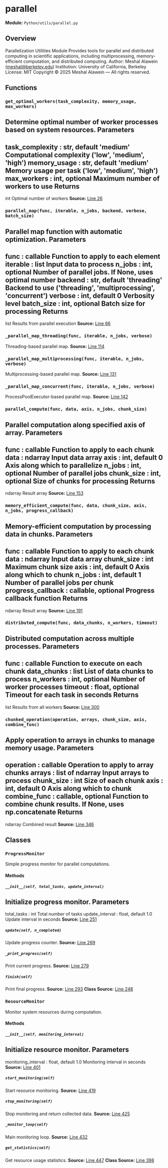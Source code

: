 # parallel
**Module:** `Python/utils/parallel.py`
## Overview
Parallelization Utilities Module
Provides tools for parallel and distributed computing in scientific applications,
including multiprocessing, memory-efficient computation, and distributed computing.
Author: Meshal Alawein (meshal@berkeley.edu)
Institution: University of California, Berkeley
License: MIT
Copyright © 2025 Meshal Alawein — All rights reserved.
## Functions
### `get_optimal_workers(task_complexity, memory_usage, max_workers)`
Determine optimal number of worker processes based on system resources.
Parameters
----------
task_complexity : str, default 'medium'
Computational complexity ('low', 'medium', 'high')
memory_usage : str, default 'medium'
Memory usage per task ('low', 'medium', 'high')
max_workers : int, optional
Maximum number of workers to use
Returns
-------
int
Optimal number of workers
**Source:** [Line 26](Python/utils/parallel.py#L26)
### `parallel_map(func, iterable, n_jobs, backend, verbose, batch_size)`
Parallel map function with automatic optimization.
Parameters
----------
func : callable
Function to apply to each element
iterable : list
Input data to process
n_jobs : int, optional
Number of parallel jobs. If None, uses optimal number
backend : str, default 'threading'
Backend to use ('threading', 'multiprocessing', 'concurrent')
verbose : int, default 0
Verbosity level
batch_size : int, optional
Batch size for processing
Returns
-------
list
Results from parallel execution
**Source:** [Line 66](Python/utils/parallel.py#L66)
### `_parallel_map_threading(func, iterable, n_jobs, verbose)`
Threading-based parallel map.
**Source:** [Line 114](Python/utils/parallel.py#L114)
### `_parallel_map_multiprocessing(func, iterable, n_jobs, verbose)`
Multiprocessing-based parallel map.
**Source:** [Line 131](Python/utils/parallel.py#L131)
### `_parallel_map_concurrent(func, iterable, n_jobs, verbose)`
ProcessPoolExecutor-based parallel map.
**Source:** [Line 142](Python/utils/parallel.py#L142)
### `parallel_compute(func, data, axis, n_jobs, chunk_size)`
Parallel computation along specified axis of array.
Parameters
----------
func : callable
Function to apply to each chunk
data : ndarray
Input data array
axis : int, default 0
Axis along which to parallelize
n_jobs : int, optional
Number of parallel jobs
chunk_size : int, optional
Size of chunks for processing
Returns
-------
ndarray
Result array
**Source:** [Line 153](Python/utils/parallel.py#L153)
### `memory_efficient_compute(func, data, chunk_size, axis, n_jobs, progress_callback)`
Memory-efficient computation by processing data in chunks.
Parameters
----------
func : callable
Function to apply to each chunk
data : ndarray
Input data array
chunk_size : int
Maximum chunk size
axis : int, default 0
Axis along which to chunk
n_jobs : int, default 1
Number of parallel jobs per chunk
progress_callback : callable, optional
Progress callback function
Returns
-------
ndarray
Result array
**Source:** [Line 191](Python/utils/parallel.py#L191)
### `distributed_compute(func, data_chunks, n_workers, timeout)`
Distributed computation across multiple processes.
Parameters
----------
func : callable
Function to execute on each chunk
data_chunks : list
List of data chunks to process
n_workers : int, optional
Number of worker processes
timeout : float, optional
Timeout for each task in seconds
Returns
-------
list
Results from all workers
**Source:** [Line 300](Python/utils/parallel.py#L300)
### `chunked_operation(operation, arrays, chunk_size, axis, combine_func)`
Apply operation to arrays in chunks to manage memory usage.
Parameters
----------
operation : callable
Operation to apply to array chunks
arrays : list of ndarray
Input arrays to process
chunk_size : int
Size of each chunk
axis : int, default 0
Axis along which to chunk
combine_func : callable, optional
Function to combine chunk results. If None, uses np.concatenate
Returns
-------
ndarray
Combined result
**Source:** [Line 346](Python/utils/parallel.py#L346)
## Classes
### `ProgressMonitor`
Simple progress monitor for parallel computations.
#### Methods
##### `__init__(self, total_tasks, update_interval)`
Initialize progress monitor.
Parameters
----------
total_tasks : int
Total number of tasks
update_interval : float, default 1.0
Update interval in seconds
**Source:** [Line 251](Python/utils/parallel.py#L251)
##### `update(self, n_completed)`
Update progress counter.
**Source:** [Line 269](Python/utils/parallel.py#L269)
##### `_print_progress(self)`
Print current progress.
**Source:** [Line 279](Python/utils/parallel.py#L279)
##### `finish(self)`
Print final progress.
**Source:** [Line 293](Python/utils/parallel.py#L293)
**Class Source:** [Line 248](Python/utils/parallel.py#L248)
### `ResourceMonitor`
Monitor system resources during computation.
#### Methods
##### `__init__(self, monitoring_interval)`
Initialize resource monitor.
Parameters
----------
monitoring_interval : float, default 1.0
Monitoring interval in seconds
**Source:** [Line 401](Python/utils/parallel.py#L401)
##### `start_monitoring(self)`
Start resource monitoring.
**Source:** [Line 419](Python/utils/parallel.py#L419)
##### `stop_monitoring(self)`
Stop monitoring and return collected data.
**Source:** [Line 425](Python/utils/parallel.py#L425)
##### `_monitor_loop(self)`
Main monitoring loop.
**Source:** [Line 432](Python/utils/parallel.py#L432)
##### `get_statistics(self)`
Get resource usage statistics.
**Source:** [Line 447](Python/utils/parallel.py#L447)
**Class Source:** [Line 398](Python/utils/parallel.py#L398)